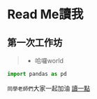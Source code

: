 # Read Me讀我
## 第一次工作坊
>* 哈囉world

```python
import pandas as pd

```

`同學老師們`大家一起加油
[讀一點](https://www.peculab.org/2019/07/02/108-%e5%85%a8%e5%9c%8b%e5%a4%8f%e5%ad%a3%e5%ad%b8%e9%99%a2%e5%ad%b8%e5%93%a1-github/)
